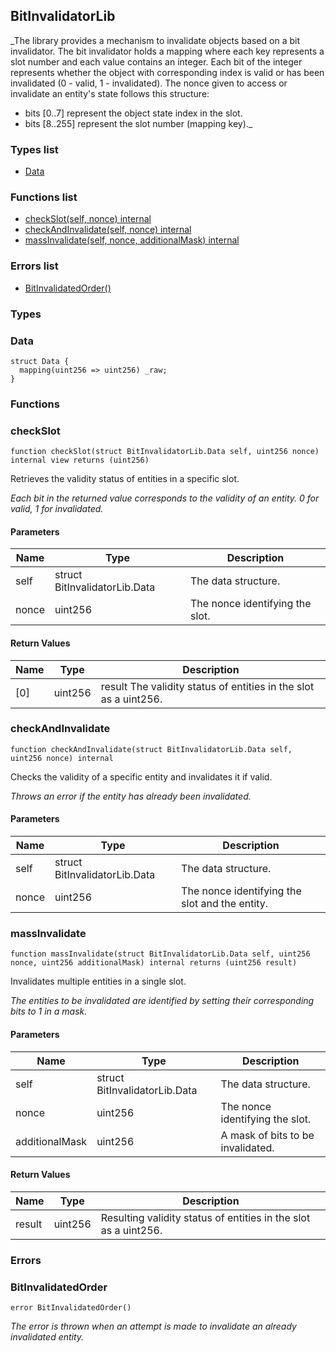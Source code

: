 
## BitInvalidatorLib

_The library provides a mechanism to invalidate objects based on a bit invalidator.
The bit invalidator holds a mapping where each key represents a slot number and each value contains an integer.
Each bit of the integer represents whether the object with corresponding index is valid or has been invalidated (0 - valid, 1 - invalidated).
The nonce given to access or invalidate an entity's state follows this structure:
- bits [0..7] represent the object state index in the slot.
- bits [8..255] represent the slot number (mapping key)._

### Types list
- [Data](#data)

### Functions list
- [checkSlot(self, nonce) internal](#checkslot)
- [checkAndInvalidate(self, nonce) internal](#checkandinvalidate)
- [massInvalidate(self, nonce, additionalMask) internal](#massinvalidate)

### Errors list
- [BitInvalidatedOrder() ](#bitinvalidatedorder)

### Types
### Data

```solidity
struct Data {
  mapping(uint256 => uint256) _raw;
}
```

### Functions
### checkSlot

```solidity
function checkSlot(struct BitInvalidatorLib.Data self, uint256 nonce) internal view returns (uint256)
```
Retrieves the validity status of entities in a specific slot.

_Each bit in the returned value corresponds to the validity of an entity. 0 for valid, 1 for invalidated._

#### Parameters

| Name | Type | Description |
| ---- | ---- | ----------- |
| self | struct BitInvalidatorLib.Data | The data structure. |
| nonce | uint256 | The nonce identifying the slot. |

#### Return Values

| Name | Type | Description |
| ---- | ---- | ----------- |
[0] | uint256 | result The validity status of entities in the slot as a uint256. |

### checkAndInvalidate

```solidity
function checkAndInvalidate(struct BitInvalidatorLib.Data self, uint256 nonce) internal
```
Checks the validity of a specific entity and invalidates it if valid.

_Throws an error if the entity has already been invalidated._

#### Parameters

| Name | Type | Description |
| ---- | ---- | ----------- |
| self | struct BitInvalidatorLib.Data | The data structure. |
| nonce | uint256 | The nonce identifying the slot and the entity. |

### massInvalidate

```solidity
function massInvalidate(struct BitInvalidatorLib.Data self, uint256 nonce, uint256 additionalMask) internal returns (uint256 result)
```
Invalidates multiple entities in a single slot.

_The entities to be invalidated are identified by setting their corresponding bits to 1 in a mask._

#### Parameters

| Name | Type | Description |
| ---- | ---- | ----------- |
| self | struct BitInvalidatorLib.Data | The data structure. |
| nonce | uint256 | The nonce identifying the slot. |
| additionalMask | uint256 | A mask of bits to be invalidated. |

#### Return Values

| Name | Type | Description |
| ---- | ---- | ----------- |
result | uint256 | Resulting validity status of entities in the slot as a uint256. |

### Errors
### BitInvalidatedOrder

```solidity
error BitInvalidatedOrder()
```

_The error is thrown when an attempt is made to invalidate an already invalidated entity._

